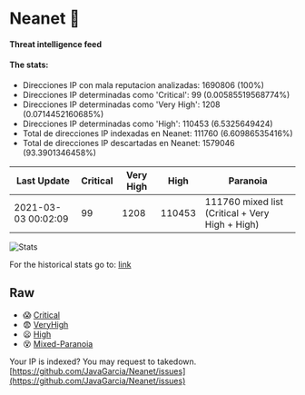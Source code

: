 # Neanet :hocho:
#### Threat intelligence feed
#### The stats:

- Direcciones IP con mala reputacion analizadas: 1690806 (100%)
- Direcciones IP determinadas como 'Critical':  99 (0.00585519568774%)
- Direcciones IP determinadas como 'Very High':  1208 (0.0714452160685%)
- Direcciones IP determinadas como 'High':  110453 (6.5325649424)
- Total de direcciones IP indexadas en Neanet:  111760 (6.60986535416%)
- Total de direcciones IP descartadas en Neanet:  1579046 (93.3901346458%)

| Last Update | Critical | Very High | High | Paranoia |
| --- | --- | --- | --- | --- |
| 2021-03-03 00:02:09 | 99 | 1208 | 110453 | 111760 mixed list (Critical + Very High + High)|

![Stats](https://docs.google.com/spreadsheets/d/e/2PACX-1vSnaNMIXVabIpDJjufMlzH7poXnshF3mgd8Is1g9ytUEzVsP5my4Trn8f-xkoLLQ38xpL3HtmUexLo6/pubchart?oid=501124687&format=image)

For the historical stats go to: [link](/stats.csv)
## Raw
- :scream: [Critical](https://raw.githubusercontent.com/JavaGarcia/Neanet/master/blacklists/neanet_critical.txt)
- :fearful: [VeryHigh](https://raw.githubusercontent.com/JavaGarcia/Neanet/master/blacklists/neanet_veryHigh.txtt)
- :frowning: [High](https://raw.githubusercontent.com/JavaGarcia/Neanet/master/blacklists/neanet_high.txt)
- :dizzy_face: [Mixed-Paranoia](https://raw.githubusercontent.com/JavaGarcia/Neanet/master/blacklists/neanet_all.txt)


Your IP is indexed? You may request to takedown. [https://github.com/JavaGarcia/Neanet/issues](https://github.com/JavaGarcia/Neanet/issues)







































































































































































































































































































































































































































































































































































































































































































































































































































































































































































































































































































































































































































































































































































































































































































































































































































































































































































































































































































































































































































































































































































































































































































































































































































































































































































































































































































































































































































































































































































































































































































































































































































































































































































































































































































































































































































































































































































































































































































































































































































































































































































































































































































































































































































































































































































































































































































































































